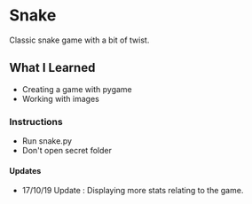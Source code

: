 # Snake

Classic snake game with a bit of twist.

## What I Learned
  - Creating a game with pygame
  - Working with images 

### Instructions 
  - Run snake.py
  - Don't open secret folder

#### Updates

  - 17/10/19 Update : Displaying more stats relating to the game.

